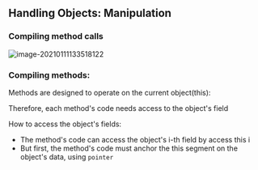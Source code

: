 ## Handling Objects: Manipulation



### Compiling method calls

![image-20210111133518122](https://loyioblog.oss-cn-beijing.aliyuncs.com/LoyioBlog/202101/0111ZckzHf.png)



### Compiling methods:

Methods are designed to operate on the current object(this):

Therefore, each method's code needs access to the object's field



How to access the object's fields:

- The method's code can access the object's i-th field by access this i
- But first, the method's code must anchor the this segment on the object's data, using `pointer`



